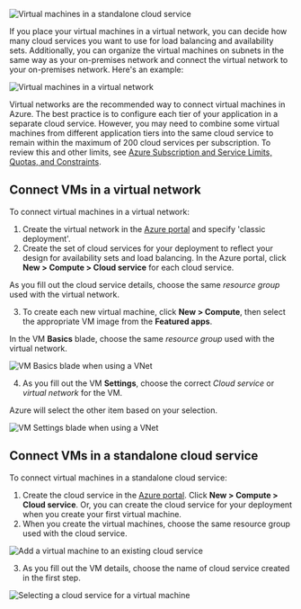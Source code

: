 

![Virtual machines in a standalone cloud service](./media/virtual-machines-common-classic-connect-vms/CloudServiceExample.png)

If you place your virtual machines in a virtual network, you can decide how many cloud services you want to use for load balancing and availability sets. Additionally, you can organize the virtual machines on subnets in the same way as your on-premises network and connect the virtual network to your on-premises network. Here's an example:

![Virtual machines in a virtual network](./media/virtual-machines-common-classic-connect-vms/VirtualNetworkExample.png)

Virtual networks are the recommended way to connect virtual machines in Azure. The best practice is to configure each tier of your application in a separate cloud service. However, you may need to combine some virtual machines from different application tiers into the same cloud service to remain within the maximum of 200 cloud services per subscription. To review this and other limits, see [Azure Subscription and Service Limits, Quotas, and Constraints](../articles/azure-subscription-service-limits.md).

## Connect VMs in a virtual network
To connect virtual machines in a virtual network:

1. Create the virtual network in the [Azure portal](../articles/virtual-network/virtual-networks-create-vnet-classic-pportal.md) and specify 'classic deployment'.
2. Create the set of cloud services for your deployment to reflect your design for availability sets and load balancing. In the Azure portal, click **New > Compute > Cloud service** for each cloud service.

  As you fill out the cloud service details, choose the same _resource group_ used with the virtual network.

3. To create each new virtual machine, click **New > Compute**, then select the appropriate VM image from the **Featured apps**.

  In the VM **Basics** blade, choose the same _resource group_ used with the virtual network.

  ![VM Basics blade when using a VNet](./media/virtual-machines-common-classic-connect-vms/CreateVM_Basics_VN.png)

4. As you fill out the VM **Settings**, choose the correct _Cloud service_ or _virtual network_ for the VM.

  Azure will select the other item based on your selection.

  ![VM Settings blade when using a VNet](./media/virtual-machines-common-classic-connect-vms/CreateVM_Settings_VN.png)


## Connect VMs in a standalone cloud service
To connect virtual machines in a standalone cloud service:

1. Create the cloud service in the [Azure portal](http://portal.azure.com). Click **New > Compute > Cloud service**. Or, you can create the cloud service for your deployment when you create your first virtual machine.
2. When you create the virtual machines, choose the same resource group used with the cloud service.

  ![Add a virtual machine to an existing cloud service](./media/virtual-machines-common-classic-connect-vms/CreateVM_Basics_SA.png)

3.  As you fill out the VM details, choose the name of cloud service created in the first step.

  ![Selecting a cloud service for a virtual machine](./media/virtual-machines-common-classic-connect-vms/CreateVM_Settings_SA.png)
